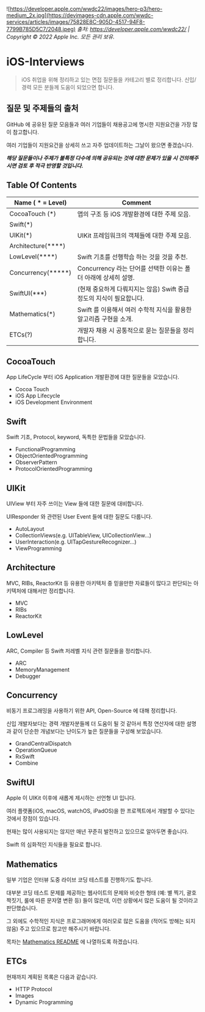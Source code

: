 ![https://developer.apple.com/wwdc22/images/hero-p3/hero-medium_2x.jpg](https://devimages-cdn.apple.com/wwdc-services/articles/images/75828E8C-905D-4517-94F8-7799B785D5C7/2048.jpeg)
*출처: https://developer.apple.com/wwdc22/ | Copyright © 2022 Apple Inc. 모든 권리 보유.*

# iOS-Interviews

> iOS 취업을 위해 정리하고 있는 면접 질문들을 카테고리 별로 정리합니다. 신입/경력 모든 분들께 도움이 되었으면 합니다.

## 질문 및 주제들의 출처

GitHub 에 공유된 질문 모음들과 여러 기업들이 채용공고에 명시한 지원요건을 가장 많이 참고합니다.

여러 기업들이 지원요건을 상세히 쓰고 자주 업데이트하는 그날이 왔으면 좋겠습니다.

__*해당 질문들이나 주제가 불특정 다수에 의해 공유되는 것에 대한 문제가 있을 시 건의해주시면 검토 후 적극 반영할 것입니다.*__

## Table Of Contents

| Name ( * = Level)  | Comment                                      |
|--------------------|----------------------------------------------|
| CocoaTouch (*)     | 앱의 구조 등 iOS 개발환경에 대한 주제 모음.                  |
| Swift(*)           |                                              |
| UIKit(*)           | UIKit 프레임워크의 객체들에 대한 주제 모음.                  |
| Architecture(****) |                                              |
| LowLevel(****)     | Swift 기초를 선행학습 하는 것을 것을 추천.                  |
| Concurrency(*****) | Concurrency 라는 단어를 선택한 이유는 폴더 아래에 상세히 설명.    |
| SwiftUI(***)       | (현재 중요하게 다뤄지지는 않음) Swift 중급 정도의 지식이 필요합니다.   |
| Mathematics(*)     | Swift 를 이용해서 여러 수학적 지식을 활용한 알고리즘 구현을 소개.     |
| ETCs(?)            | 개발자 채용 시 공통적으로 묻는 질문들을 정리합니다.                |


## CocoaTouch

App LifeCycle 부터 iOS Application 개발환경에 대한 질문들을 모았습니다.

* Cocoa Touch
* iOS App Lifecycle
* iOS Development Environment

## Swift

Swift 기초, Protocol, keyword, 독특한 문법들을 모았습니다.

* FunctionalProgramming
* ObjectOrientedProgramming
* ObserverPattern
* ProtocolOrientedProgramming

## UIKit

UIView 부터 자주 쓰이는 View 들에 대한 질문에 대비합니다.

UIResponder 와 관련된 User Event 들에 대한 질문도 다룹니다.

* AutoLayout
* CollectionViews(e.g. UITableView, UICollectionView...)
* UserInteraction(e.g. UITapGestureRecognizer...)
* ViewProgramming

## Architecture

MVC, RIBs, ReactorKit 등 유용한 아키텍처 중 믿을만한 자료들이 많다고 판단되는 아키텍처에 대해서만 정리합니다.

* MVC
* RIBs
* ReactorKit

## LowLevel

ARC, Compiler 등 Swift 저레벨 지식 관련 질문들을 정리합니다.

* ARC
* MemoryManagement
* Debugger

## Concurrency

비동기 프로그래밍을 사용하기 위한 API, Open-Source 에 대해 정리합니다.

신입 개발자보다는 경력 개발자분들께 더 도움이 될 것 같아서 특정 연산자에 대한 설명과 같이 단순한 개념보다는 난이도가 높은 질문들을 구성해 보았습니다.

* GrandCentralDispatch
* OperationQueue
* RxSwift
* Combine

## SwiftUI

Apple 이 UIKit 이후에 새롭게 제시하는 선언형 UI 입니다.

여러 플랫폼(iOS, macOS, watchOS, iPadOS)을 한 프로젝트에서 개발할 수 있다는 것에서 장점이 있습니다.

현재는 많이 사용되지는 않지만 매년 꾸준히 발전하고 있으므로 알아두면 좋습니다.

Swift 의 심화적인 지식들을 필요로 합니다.

## Mathematics

일부 기업은 인터뷰 도중 라이브 코딩 테스트를 진행하기도 합니다.

대부분 코딩 테스트 문제를 제공하는 웹사이트의 문제와 비슷한 형태 (예: 별 찍기, 괄호 짝짓기, 룰에 따른 문자열 변환 등) 들이 많은데, 이런 상황에서 많은 도움이 될 것이라고 판단했습니다.

그 외에도 수학적인 지식은 프로그래머에게 여러모로 많은 도움을 (적어도 방해는 되지 않음) 주고 있으므로 참고만 해주시기 바랍니다.

목차는 [Mathematics README](https://github.com/SangHwi-Back/iOS-Interviews/tree/main/Mathematics) 에 나열하도록 하겠습니다.

## ETCs

현재까지 계획된 목록은 다음과 같습니다.

* HTTP Protocol
* Images
* Dynamic Programming
